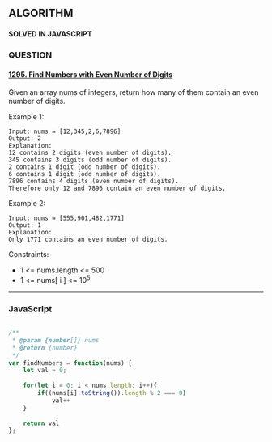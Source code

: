 ## ALGORITHM

#### SOLVED IN JAVASCRIPT
### QUESTION

#### [1295. Find Numbers with Even Number of Digits](https://leetcode.com/problems/find-numbers-with-even-number-of-digits/)

Given an array nums of integers, return how many of them contain an even number of digits.

Example 1:

```
Input: nums = [12,345,2,6,7896]
Output: 2
Explanation: 
12 contains 2 digits (even number of digits). 
345 contains 3 digits (odd number of digits). 
2 contains 1 digit (odd number of digits). 
6 contains 1 digit (odd number of digits). 
7896 contains 4 digits (even number of digits). 
Therefore only 12 and 7896 contain an even number of digits.
```

Example 2:

```
Input: nums = [555,901,482,1771]
Output: 1 
Explanation: 
Only 1771 contains an even number of digits.
```

Constraints:

* 1 <= nums.length <= 500
* 1 <= nums[ i ] <= 10<sup>5</sup>
-----

### JavaScript

```js

/**
 * @param {number[]} nums
 * @return {number}
 */
var findNumbers = function(nums) {
    let val = 0;
    
    for(let i = 0; i < nums.length; i++){
        if((nums[i].toString()).length % 2 === 0)
            val++
    }
    
    return val
};

```
